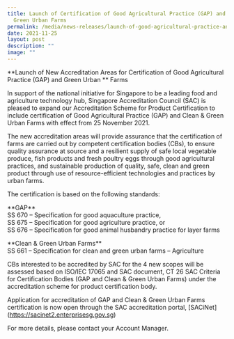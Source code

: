 ```yaml
---
title: Launch of Certification of Good Agricultural Practice (GAP) and Clean &
  Green Urban Farms
permalink: /media/news-releases/launch-of-good-agricultural-practice-and-clean-and-green-urban-farms/
date: 2021-11-25
layout: post
description: ""
image: ""
---
```

**Launch of New Accreditation Areas for Certification of Good Agricultural Practice (GAP) and Green Urban ** Farms

In support of the national initiative for Singapore to be a leading food and agriculture technology hub, Singapore Accreditation Council (SAC) is pleased to expand our Accreditation Scheme for Product Certification to include certification of Good Agricultural Practice (GAP) and Clean &amp; Green Urban Farms with effect from 25 November 2021.

The new accreditation areas will provide assurance that the certification of farms are carried out by competent certification bodies (CBs), to ensure quality assurance at source and a resilient supply of safe local vegetable produce, fish products and fresh poultry eggs through good agricultural practices, and sustainable production of quality, safe, clean and green product through use of resource-efficient technologies and practices by urban farms.
 

The certification is based on the following standards:

\*\*GAP\*\*<br>
SS 670 – Specification for good aquaculture practice,<br>
SS 675 – Specification for good agriculture practice, or<br>
SS 676 – Specification for good animal husbandry practice for layer farms
 
\*\*Clean &amp; Green Urban Farms\*\*<br>
SS 661 – Specification for clean and green urban farms – Agriculture
 
CBs interested to be accredited by SAC for the 4 new scopes will be assessed based on ISO/IEC 17065 and SAC document, CT 26 SAC Criteria for Certification Bodies (GAP and Clean &amp; Green Urban Farms) under the accreditation scheme for product certification body.

Application for accreditation of GAP and Clean &amp; Green Urban Farms certification is now open through the SAC accreditation portal, \[SACiNet\](https://sacinet2.enterprisesg.gov.sg)

For more details, please contact your Account Manager.